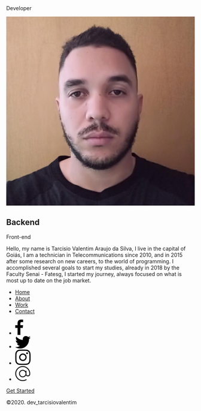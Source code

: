 <section>

<div class="logo">Developer</div>

![](images/tar.jpg)

<div class="content">

## Backend  
Front-end

Hello, my name is Tarcisio Valentim Araujo da Silva, I live in the capital of Goiás, I am a technician in Telecommunications since 2010, and in 2015 after some research on new careers, to the world of programming. I accomplished several goals to start my studies, already in 2018 by the Faculty Senai - Fatesg, I started my journey, always focused on what is most up to date on the job market.

</section>

<div class="navigation">

*   [Home](index.html)
*   [About](page/about.html)
*   [Work](page/work.html)
*   [Contact](page/contact.html)

<div class="socialBar">

*   [![](images/facebook.png)](https://www.facebook.com/tarcisio.valentimaraujo)
*   [![](images/twitter.png)](https://twitter.com/tarcisio_valent)
*   [![](images/instagram.png)](https://www.instagram.com/devtvas/)
*   [![](images/email.png)](mailto:tarcisio.jobs@outlook.com)

  </div>
</div>

[Get Started](https://github.com/TarcisioValentim)</div>

©2020\. dev_tarcisiovalentim
